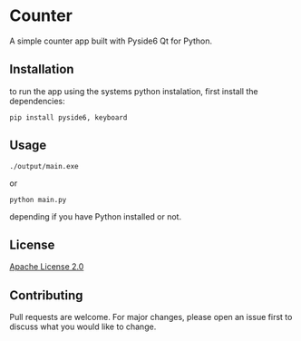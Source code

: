 # Counter

A simple counter app built with Pyside6 Qt for Python.

## Installation

to run the app using the systems python instalation, first install the dependencies:

```pip install pyside6, keyboard```

## Usage

```./output/main.exe```

or

```python main.py```

depending if you have Python installed or not.

## License

[Apache License 2.0](./LICENSE)

## Contributing

Pull requests are welcome. For major changes, please open an issue first to discuss what you would like to change.